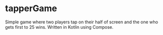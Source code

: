# tapperGame
Simple game where two players tap on their half of screen and the one who gets first to 25 wins. Written in Kotlin using Compose.
